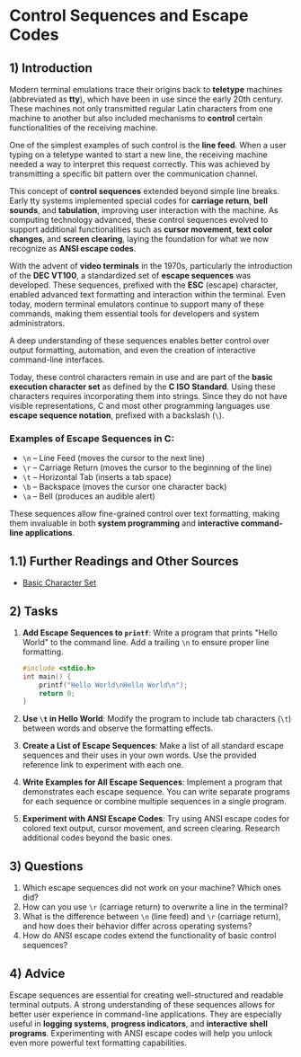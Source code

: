 <!---
{
  "depends_on": ["printf for constant Strings"],
  "author": "Stephan Bökelmann",
  "first_used": "2025-03-20",
  "keywords": ["learning", "exercises", "education", "practice", "printf", "escape sequence", "control code"]
}
--->

# Control Sequences and Escape Codes

## 1) Introduction

Modern terminal emulations trace their origins back to **teletype** machines (abbreviated as **tty**), which have been in use since the early 20th century. These machines not only transmitted regular Latin characters from one machine to another but also included mechanisms to **control** certain functionalities of the receiving machine.

One of the simplest examples of such control is the **line feed**. When a user typing on a teletype wanted to start a new line, the receiving machine needed a way to interpret this request correctly. This was achieved by transmitting a specific bit pattern over the communication channel.

This concept of **control sequences** extended beyond simple line breaks. Early tty systems implemented special codes for **carriage return**, **bell sounds**, and **tabulation**, improving user interaction with the machine. As computing technology advanced, these control sequences evolved to support additional functionalities such as **cursor movement**, **text color changes**, and **screen clearing**, laying the foundation for what we now recognize as **ANSI escape codes**.

With the advent of **video terminals** in the 1970s, particularly the introduction of the **DEC VT100**, a standardized set of **escape sequences** was developed. These sequences, prefixed with the **ESC** (escape) character, enabled advanced text formatting and interaction within the terminal. Even today, modern terminal emulators continue to support many of these commands, making them essential tools for developers and system administrators.

A deep understanding of these sequences enables better control over output formatting, automation, and even the creation of interactive command-line interfaces.

Today, these control characters remain in use and are part of the **basic execution character set** as defined by the **C ISO Standard**. Using these characters requires incorporating them into strings. Since they do not have visible representations, C and most other programming languages use **escape sequence notation**, prefixed with a backslash (`\`).

### Examples of Escape Sequences in C:

- `\n` – Line Feed (moves the cursor to the next line)
- `\r` – Carriage Return (moves the cursor to the beginning of the line)
- `\t` – Horizontal Tab (inserts a tab space)
- `\b` – Backspace (moves the cursor one character back)
- `\a` – Bell (produces an audible alert)

These sequences allow fine-grained control over text formatting, making them invaluable in both **system programming** and **interactive command-line applications**.

## 1.1) Further Readings and Other Sources

- [Basic Character Set](https://en.cppreference.com/w/c/language/charset)

## 2) Tasks

1. **Add Escape Sequences to `printf`**: Write a program that prints "Hello World" to the command line. Add a trailing `\n` to ensure proper line formatting.
   
   ```c
   #include <stdio.h>
   int main() {
       printf("Hello World\nHello World\n");
       return 0;
   }
   ```

2. **Use `\t` in Hello World**: Modify the program to include tab characters (`\t`) between words and observe the formatting effects.

3. **Create a List of Escape Sequences**: Make a list of all standard escape sequences and their uses in your own words. Use the provided reference link to experiment with each one.

4. **Write Examples for All Escape Sequences**: Implement a program that demonstrates each escape sequence. You can write separate programs for each sequence or combine multiple sequences in a single program.

5. **Experiment with ANSI Escape Codes**: Try using ANSI escape codes for colored text output, cursor movement, and screen clearing. Research additional codes beyond the basic ones.

## 3) Questions

1. Which escape sequences did not work on your machine? Which ones did?
2. How can you use `\r` (carriage return) to overwrite a line in the terminal?
3. What is the difference between `\n` (line feed) and `\r` (carriage return), and how does their behavior differ across operating systems?
4. How do ANSI escape codes extend the functionality of basic control sequences?

## 4) Advice

Escape sequences are essential for creating well-structured and readable terminal outputs. A strong understanding of these sequences allows for better user experience in command-line applications. They are especially useful in **logging systems**, **progress indicators**, and **interactive shell programs**. Experimenting with ANSI escape codes will help you unlock even more powerful text formatting capabilities.

